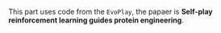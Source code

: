 This part uses code from the `EvoPlay`, the papaer is **Self-play reinforcement learning guides protein engineering**.
